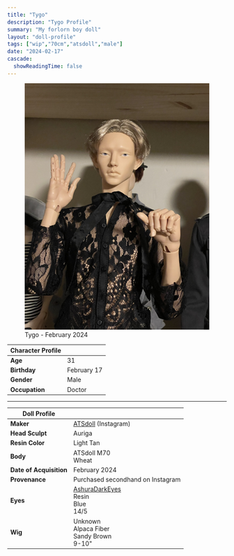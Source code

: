 ```yaml
---
title: "Tygo"
description: "Tygo Profile"
summary: "My forlorn boy doll"
layout: "doll-profile"
tags: ["wip","70cm","atsdoll","male"]
date: "2024-02-17"
cascade:
  showReadingTime: false
---
```

<div class="flex gap-4 flex-row flex-wrap">
  <div><figure><img src="feature.jpeg" class="doll-profile-img" class="doll-profile-img" alt="A tan male doll with blond hair" width="500"><figcaption>Tygo - February 2024</figcaption></figure></div>
  <div>

| Character Profile | |
| ----- | ---|
| **Age** | 31 |
| **Birthday** | February 17 |
| **Gender** | Male |
| **Occupation** | Doctor |

---

| Doll Profile | |
| ----- | ---|
| **Maker** | [ATSdoll](https://www.instagram.com/atsdoll/) (Instagram) |
| **Head Sculpt** | Auriga |
| **Resin Color** | Light Tan |
| **Body** | ATSdoll M70 <br> Wheat |
| **Date of Acquisition** | February 2024 |
| **Provenance** | Purchased secondhand on Instagram|
| **Eyes** | [AshuraDarkEyes](https://www.etsy.com/shop/ashuradarkeyes) <br> Resin <br> Blue <br> 14/5 |
| **Wig** | Unknown <br> Alpaca Fiber <br> Sandy Brown <br> 9-10" |

  </div>
</div>